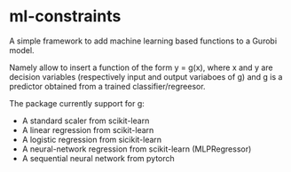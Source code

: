 # ml-constraints
A simple framework to add machine learning based functions to a Gurobi model.

Namely allow to insert a function of the form y = g(x), where x and y are decision variables
(respectively input and output variaboes of g) and g is a predictor obtained from a trained
classifier/regreesor.

The package currently support for g:
- A standard scaler from scikit-learn
- A linear regression from scikit-learn
- A logistic regression from sicikit-learn
- A neural-network regression from scikit-learn (MLPRegressor)
- A sequential neural network from pytorch
